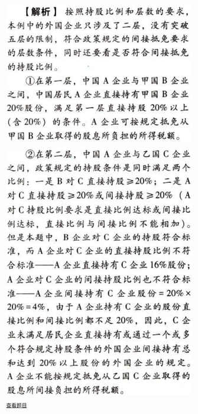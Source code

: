 ![](29b1c7ee906440c0757a1c1a6dccf112.png)

![](d66c7983b63c533db66bef9488f6e8a3.png)

[查看题目](../国际税收税务管理实务.本章真题.md#20-题目)

